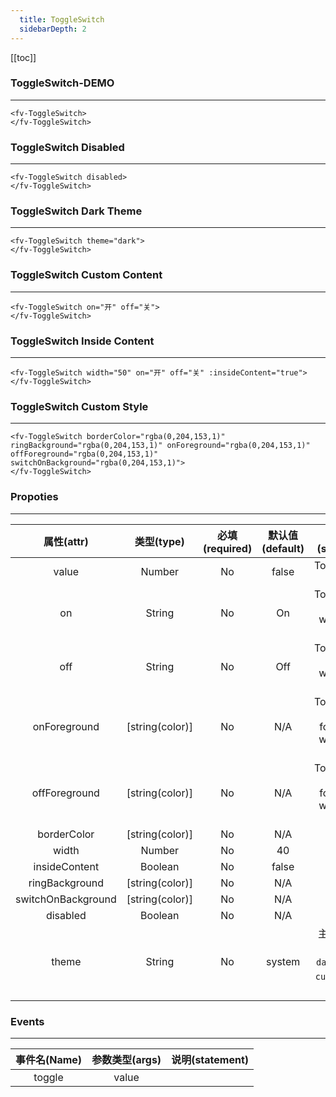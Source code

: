 ```yaml
---
  title: ToggleSwitch
  sidebarDepth: 2
---
```

  
[[toc]]

### ToggleSwitch-DEMO
--- 


<ClientOnly>


<fv-ToggleSwitch>
</fv-ToggleSwitch>

```vue
<fv-ToggleSwitch>
</fv-ToggleSwitch>
```

### ToggleSwitch Disabled
---

<fv-ToggleSwitch disabled>
</fv-ToggleSwitch>

```vue
<fv-ToggleSwitch disabled>
</fv-ToggleSwitch>
```

### ToggleSwitch Dark Theme
---
<div style="background: black;">

<fv-ToggleSwitch theme="dark">
</fv-ToggleSwitch>
</div>

```vue
<fv-ToggleSwitch theme="dark">
</fv-ToggleSwitch>
```

### ToggleSwitch Custom Content
---

<fv-ToggleSwitch on="开" off="关">
</fv-ToggleSwitch>

```vue
<fv-ToggleSwitch on="开" off="关">
</fv-ToggleSwitch>
```

### ToggleSwitch Inside Content
---

<fv-ToggleSwitch width="50" on="开" off="关" :insideContent="true">
</fv-ToggleSwitch>

```vue
<fv-ToggleSwitch width="50" on="开" off="关" :insideContent="true">
</fv-ToggleSwitch>
```

### ToggleSwitch Custom Style
---

<fv-ToggleSwitch borderColor="rgba(0,204,153,1)" ringBackground="rgba(0,204,153,1)" onForeground="rgba(0,204,153,1)" offForeground="rgba(0,204,153,1)" switchOnBackground="rgba(0,204,153,1)">
</fv-ToggleSwitch>

```vue
<fv-ToggleSwitch borderColor="rgba(0,204,153,1)" ringBackground="rgba(0,204,153,1)" onForeground="rgba(0,204,153,1)" offForeground="rgba(0,204,153,1)" switchOnBackground="rgba(0,204,153,1)">
</fv-ToggleSwitch>
```

</ClientOnly>

### Propoties
---
|     属性(attr)     |   类型(type)    | 必填(required) | 默认值(default) |                      说明(statement)                      |
|:------------------:|:---------------:|:--------------:|:---------------:|:---------------------------------------------------------:|
|       value        |     Number      |       No       |      false      |                    Toggleswitch value                     |
|         on         |     String      |       No       |       On        |          Toggleswitch content when value is true          |
|        off         |     String      |       No       |       Off       |         Toggleswitch content when value is false          |
|    onForeground    | [string(color)] |       No       |       N/A       |    Toggleswitch content foreground when value is true     |
|   offForeground    | [string(color)] |       No       |       N/A       |    Toggleswitch content foreground when value is false    |
|    borderColor     | [string(color)] |       No       |       N/A       |                                                           |
|       width        |     Number      |       No       |       40        |                                                           |
|   insideContent    |     Boolean     |       No       |      false      |                                                           |
|   ringBackground   | [string(color)] |       No       |       N/A       |                                                           |
| switchOnBackground | [string(color)] |       No       |       N/A       |                                                           |
|      disabled      |     Boolean     |       No       |       N/A       |                                                           |
|       theme        |     String      |       No       |     system      | 主题样式, 包含`light`, `dark`, `system`, `custom`几种样式 |

### Events
---
| 事件名(Name) | 参数类型(args) | 说明(statement) |
|:------------:|:--------------:|:---------------:|
|    toggle    |     value      |                 |